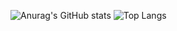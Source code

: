 
![Anurag's GitHub stats](https://github-readme-stats.vercel.app/api?username=tykim5931&show_icons=true&theme=dracula)
![Top Langs](https://github-readme-stats.vercel.app/api/top-langs/?username=tykim5931&layout=compact&theme=dracula)
<!--
<table>
<tr>
<td align="center">
![Anurag's GitHub stats](https://github-readme-stats.vercel.app/api?username=tykim5931&show_icons=true&theme=dracula)

</td>
<td align="center">
![Top Langs](https://github-readme-stats.vercel.app/api/top-langs/?username=tykim5931&layout=compact&theme=dracula)
</td>
</tr>
</table>
-->
<!--
**tykim5931/tykim5931** is a ✨ _special_ ✨ repository because its `README.md` (this file) appears on your GitHub profile.

Here are some ideas to get you started:

- 🔭 I’m currently working on ...
- 🌱 I’m currently learning ...
- 👯 I’m looking to collaborate on ...
- 🤔 I’m looking for help with ...
- 💬 Ask me about ...
- 📫 How to reach me: ...
- 😄 Pronouns: ...
- ⚡ Fun fact: ...
-->
